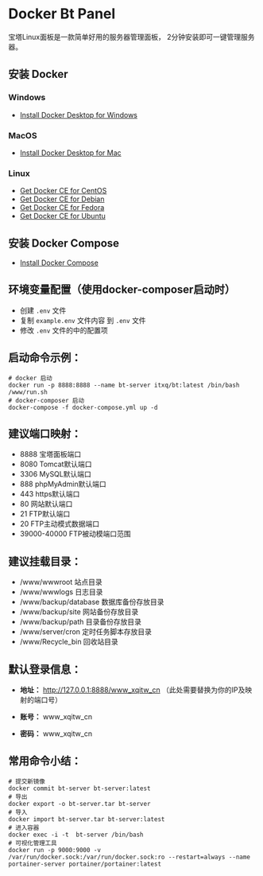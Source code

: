 Docker Bt Panel
===============

宝塔Linux面板是一款简单好用的服务器管理面板， 2分钟安装即可一键管理服务器。

## 安装 Docker

### Windows
+ [Install Docker Desktop for Windows](https://docs.docker.com/docker-for-windows/install/)

### MacOS
+ [Install Docker Desktop for Mac](https://docs.docker.com/docker-for-mac/install/)

### Linux
+ [Get Docker CE for CentOS](https://docs.docker.com/install/linux/docker-ce/centos/)
+ [Get Docker CE for Debian](https://docs.docker.com/install/linux/docker-ce/debian/)
+ [Get Docker CE for Fedora](https://docs.docker.com/install/linux/docker-ce/fedora/)
+ [Get Docker CE for Ubuntu](https://docs.docker.com/install/linux/docker-ce/ubuntu/)

## 安装 Docker Compose

+ [Install Docker Compose](https://docs.docker.com/compose/install/)


## 环境变量配置（使用docker-composer启动时）

+ 创建 `.env` 文件
+ 复制 `example.env` 文件内容 到 `.env` 文件
+ 修改 `.env` 文件的中的配置项

## 启动命令示例：

```shell
# docker 启动
docker run -p 8888:8888 --name bt-server itxq/bt:latest /bin/bash /www/run.sh
# docker-composer 启动
docker-compose -f docker-compose.yml up -d
```

## 建议端口映射：

+ 8888 宝塔面板端口
+ 8080 Tomcat默认端口
+ 3306 MySQL默认端口
+ 888 phpMyAdmin默认端口
+ 443 https默认端口
+ 80 网站默认端口
+ 21 FTP默认端口
+ 20 FTP主动模式数据端口
+ 39000-40000 FTP被动模端口范围

## 建议挂载目录：

+ /www/wwwroot 站点目录
+ /www/wwwlogs 日志目录
+ /www/backup/database 数据库备份存放目录
+ /www/backup/site  网站备份存放目录
+ /www/backup/path  目录备份存放目录
+ /www/server/cron 定时任务脚本存放目录
+ /www/Recycle_bin 回收站目录

## 默认登录信息：

+ **地址：** http://127.0.0.1:8888/www_xqitw_cn （此处需要替换为你的IP及映射的端口号）

+ **账号：** www_xqitw_cn

+ **密码：** www_xqitw_cn

## 常用命令小结：

```shell
# 提交新镜像
docker commit bt-server bt-server:latest
# 导出
docker export -o bt-server.tar bt-server
# 导入
docker import bt-server.tar bt-server:latest
# 进入容器
docker exec -i -t  bt-server /bin/bash
# 可视化管理工具
docker run -p 9000:9000 -v /var/run/docker.sock:/var/run/docker.sock:ro --restart=always --name portainer-server portainer/portainer:latest 
```
